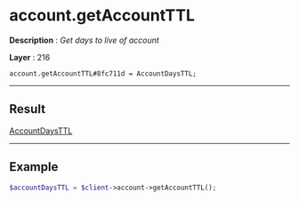 # account.getAccountTTL

**Description** : *Get days to live of account*

**Layer** : 216

```tl
account.getAccountTTL#8fc711d = AccountDaysTTL;
```

---

## Result

[AccountDaysTTL](type/AccountDaysTTL)

---

## Example

```php
$accountDaysTTL = $client->account->getAccountTTL();
```